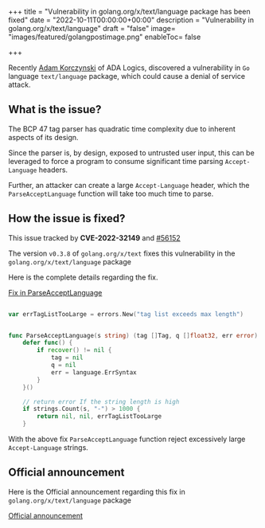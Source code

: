 +++
title = "Vulnerability in golang.org/x/text/language package has been fixed"
date = "2022-10-11T00:00:00+00:00"
description = "Vulnerability in golang.org/x/text/language"
draft = "false"
image= "images/featured/golangpostimage.png"
enableToc= false

+++

Recently [Adam Korczynski](https://mobile.twitter.com/adamkorcz4) of ADA Logics, discovered a vulnerability in `Go` language `text/language` package, which could cause a denial of service attack.

## What is the issue? 

The BCP 47 tag parser has quadratic time complexity due to inherent aspects of its design. 

Since the parser is, by design, exposed to untrusted user input, this can be leveraged to force a program to consume significant time parsing `Accept-Language` headers.

Further, an attacker can create a large `Accept-Language` header, which the `ParseAcceptLanguage` function will take too much time to parse.

## How the issue is fixed? 

This issue tracked by **CVE-2022-32149** and [#56152](https://github.com/golang/go/issues/56152)

The version `v0.3.8` of `golang.org/x/text` fixes this vulnerability in the `golang.org/x/text/language` package

Here is the complete details regarding the fix.

[Fix in ParseAcceptLanguage](https://go-review.googlesource.com/c/text/+/442235/2/language/parse.go)

```go

var errTagListTooLarge = errors.New("tag list exceeds max length")


func ParseAcceptLanguage(s string) (tag []Tag, q []float32, err error) {
	defer func() {
		if recover() != nil {
			tag = nil
			q = nil
			err = language.ErrSyntax
		}
	}()

    // return error If the string length is high
	if strings.Count(s, "-") > 1000 {
		return nil, nil, errTagListTooLarge
	}


```

With the above fix `ParseAcceptLanguage` function reject excessively large `Accept-Language` strings.

## Official announcement

Here is the Official announcement regarding this fix in `golang.org/x/text/language` package

[Official announcement](https://groups.google.com/g/golang-dev/c/qfPIly0X7aU/m/NR_qVahPCAAJ)

